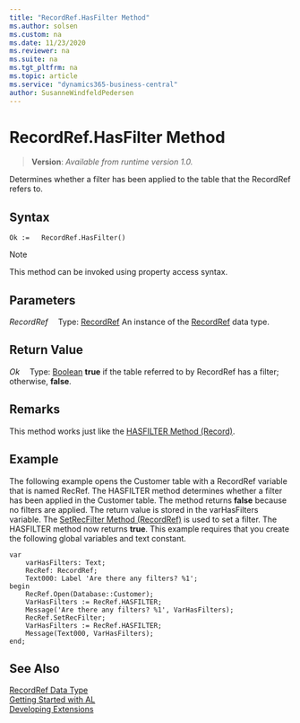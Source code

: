 ```yaml
---
title: "RecordRef.HasFilter Method"
ms.author: solsen
ms.custom: na
ms.date: 11/23/2020
ms.reviewer: na
ms.suite: na
ms.tgt_pltfrm: na
ms.topic: article
ms.service: "dynamics365-business-central"
author: SusanneWindfeldPedersen
---
```

[//]: # (START>DO_NOT_EDIT)
[//]: # (IMPORTANT:Do not edit any of the content between here and the END>DO_NOT_EDIT.)
[//]: # (Any modifications should be made in the .xml files in the ModernDev repo.)
# RecordRef.HasFilter Method
> **Version**: _Available from runtime version 1.0._

Determines whether a filter has been applied to the table that the RecordRef refers to.


## Syntax
```
Ok :=   RecordRef.HasFilter()
```
> [!NOTE]
> This method can be invoked using property access syntax.

## Parameters
*RecordRef*
&emsp;Type: [RecordRef](recordref-data-type.md)
An instance of the [RecordRef](recordref-data-type.md) data type.

## Return Value
*Ok*
&emsp;Type: [Boolean](../boolean/boolean-data-type.md)
**true** if the table referred to by RecordRef has a filter; otherwise, **false**.


[//]: # (IMPORTANT: END>DO_NOT_EDIT)

## Remarks  
 This method works just like the [HASFILTER Method \(Record\)](../record/record-hasfilter-method.md).  
  
## Example  
 The following example opens the Customer table with a RecordRef variable that is named RecRef. The HASFILTER method determines whether a filter has been applied in the Customer table. The method returns **false** because no filters are applied. The return value is stored in the varHasFilters variable. The [SetRecFilter Method \(RecordRef\)](recordref-setrecfilter-method.md) is used to set a filter. The HASFILTER method now returns **true**. This example requires that you create the following global variables and text constant.  
    
```   
var
    varHasFilters: Text;
    RecRef: RecordRef;
    Text000: Label 'Are there any filters? %1';
begin   
    RecRef.Open(Database::Customer);  
    VarHasFilters := RecRef.HASFILTER;  
    Message('Are there any filters? %1', VarHasFilters);  
    RecRef.SetRecFilter;  
    VarHasFilters := RecRef.HASFILTER;  
    Message(Text000, VarHasFilters);  
end;
```  

## See Also
[RecordRef Data Type](recordref-data-type.md)  
[Getting Started with AL](../../devenv-get-started.md)  
[Developing Extensions](../../devenv-dev-overview.md)